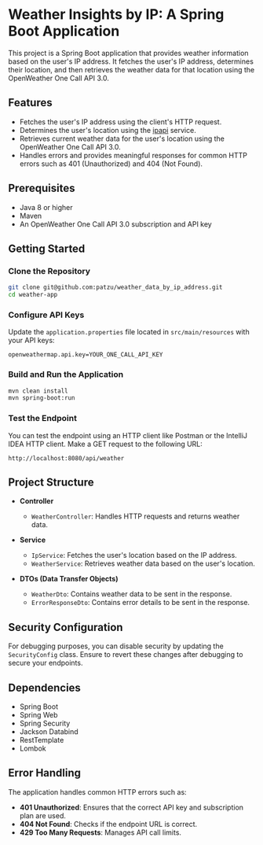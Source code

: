 
# Weather Insights by IP: A Spring Boot Application

This project is a Spring Boot application that provides weather information based on the user's IP address.
It fetches the user's IP address, determines their location, and then retrieves the weather data for that location using
the OpenWeather One Call API 3.0.

## Features

- Fetches the user's IP address using the client's HTTP request.
- Determines the user's location using the [ipapi](https://ipapi.co/) service.
- Retrieves current weather data for the user's location using the OpenWeather One Call API 3.0.
- Handles errors and provides meaningful responses for common HTTP errors such as 401 (Unauthorized) and 404 (Not Found).

## Prerequisites

- Java 8 or higher
- Maven
- An OpenWeather One Call API 3.0 subscription and API key

## Getting Started

### Clone the Repository

```bash
git clone git@github.com:patzu/weather_data_by_ip_address.git
cd weather-app
```

### Configure API Keys

Update the `application.properties` file located in `src/main/resources` with your API keys:

```properties
openweathermap.api.key=YOUR_ONE_CALL_API_KEY
```

### Build and Run the Application

```bash
mvn clean install
mvn spring-boot:run
```

### Test the Endpoint

You can test the endpoint using an HTTP client like Postman or the IntelliJ IDEA HTTP client. Make a GET request to the following URL:

```
http://localhost:8080/api/weather
```

## Project Structure

- **Controller**
  - `WeatherController`: Handles HTTP requests and returns weather data.

- **Service**
  - `IpService`: Fetches the user's location based on the IP address.
  - `WeatherService`: Retrieves weather data based on the user's location.

- **DTOs (Data Transfer Objects)**
  - `WeatherDto`: Contains weather data to be sent in the response.
  - `ErrorResponseDto`: Contains error details to be sent in the response.

## Security Configuration

For debugging purposes, you can disable security by updating the `SecurityConfig` class. 
Ensure to revert these changes after debugging to secure your endpoints.

## Dependencies

- Spring Boot
- Spring Web
- Spring Security
- Jackson Databind
- RestTemplate
- Lombok

## Error Handling

The application handles common HTTP errors such as:
- **401 Unauthorized**: Ensures that the correct API key and subscription plan are used.
- **404 Not Found**: Checks if the endpoint URL is correct.
- **429 Too Many Requests**: Manages API call limits.
